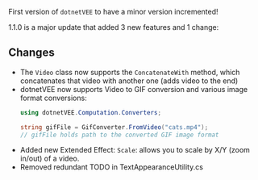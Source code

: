First version of `dotnetVEE` to have a minor version incremented!

1.1.0 is a major update that added 3 new features and 1 change:

## Changes
- The `Video` class now supports the `ConcatenateWith` method, which concatenates that video with another one (adds video to the end)
- dotnetVEE now supports Video to GIF conversion and various image format conversions:
  ```cs
  using dotnetVEE.Computation.Converters;

  string gifFile = GifConverter.FromVideo("cats.mp4");
  // gifFile holds path to the converted GIF image format
  ```
- Added new Extended Effect: `Scale`: allows you to scale by X/Y (zoom in/out) of a video.
- Removed redundant TODO in TextAppearanceUtility.cs
